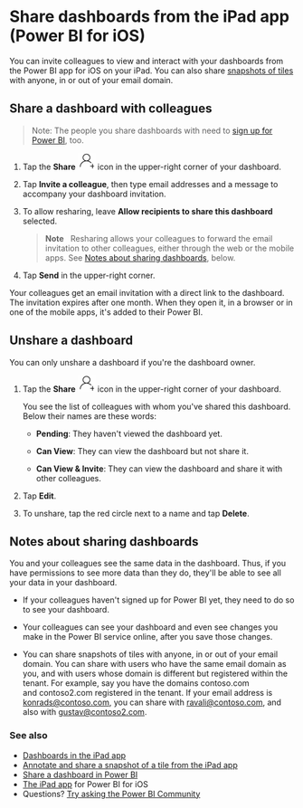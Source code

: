 <properties 
   pageTitle="Share dashboards from the iPad app"
   description="Read how you can invite colleagues to view your dashboards and snapshots of tiles from the Power BI app for iOS on your iPad."
   services="powerbi" 
   documentationCenter="" 
   authors="maggiesMSFT" 
   manager="erikre" 
   backup=""
   editor=""
   tags=""
   qualityFocus="no"
   qualityDate=""/>
 
<tags
   ms.service="powerbi"
   ms.devlang="NA"
   ms.topic="article"
   ms.tgt_pltfrm="NA"
   ms.workload="powerbi"
   ms.date="10/11/2016"
   ms.author="maggies"/>

# Share dashboards from the iPad app (Power BI for iOS)

You can invite colleagues to view and interact with your dashboards from the Power BI app for iOS on your iPad. You can also share [snapshots of tiles](powerbi-mobile-annotate-and-share-a-snapshot-from-the-ipad-app.md) with anyone, in or out of your email domain.

## Share a dashboard with colleagues

>Note: The people you share dashboards with need to [sign up for Power BI](https://powerbi.microsoft.com), too.

1.  Tap the **Share** ![](media/powerbi-mobile-share-dashboards-from-the-ipad-app/pbi_ipad_shareiconblk.png) icon in the upper-right corner of your dashboard.

2.  Tap **Invite a colleague**, then type email addresses and a message to accompany your dashboard invitation.

3.  To allow resharing, leave **Allow recipients to share this dashboard** selected.

    >**Note**   Resharing allows your colleagues to forward the email invitation to other colleagues, either through the web or the mobile apps. See [Notes about sharing dashboards](powerbi-mobile-share-dashboards-from-the-ipad-app.md#notes-about-sharing-dashboards), below.

4.  Tap **Send** in the upper-right corner.

Your colleagues get an email invitation with a direct link to the dashboard. The invitation expires after one month. When they open it, in a browser or in one of the mobile apps, it's added to their Power BI.

## Unshare a dashboard

You can only unshare a dashboard if you're the dashboard owner.

1.  Tap the **Share** ![](media/powerbi-mobile-share-dashboards-from-the-ipad-app/pbi_ipad_shareiconblk.png) icon in the upper-right corner of your dashboard.

    You see the list of colleagues with whom you've shared this dashboard. Below their names are these words:

    -   **Pending**: They haven't viewed the dashboard yet.

    -   **Can View**: They can view the dashboard but not share it.

    -   **Can View & Invite**: They can view the dashboard and share it with other colleagues.

2.  Tap **Edit**.

3.  To unshare, tap the red circle next to a name and tap **Delete**.

## Notes about sharing dashboards

You and your colleagues see the same data in the dashboard. Thus, if you have permissions to see more data than they do, they'll be able to see all your data in your dashboard.

-   If your colleagues haven't signed up for Power BI yet, they need to do so to see your dashboard.

-   Your colleagues can see your dashboard and even see changes you make in the Power BI service online, after you save those changes.

-   You can share snapshots of tiles with anyone, in or out of your email domain. You can share with users who have the same email domain as you, and with users whose domain is different but registered within the tenant. For example, say you have the domains contoso.com and contoso2.com registered in the tenant. If your email address is konrads@contoso.com, you can share with ravali@contoso.com, and also with gustav@contoso2.com.

### See also

- [Dashboards in the iPad app](powerbi-mobile-dashboards-on-the-ipad-app.md)
- [Annotate and share a snapshot of a tile from the iPad app](powerbi-mobile-annotate-and-share-a-snapshot-from-the-ipad-app.md)
- [Share a dashboard in Power BI](powerbi-service-share-unshare-dashboard.md)
- [The iPad app](powerbi-mobile-iphone-app-get-started.md) for Power BI for iOS
- Questions? [Try asking the Power BI Community](http://community.powerbi.com/)
